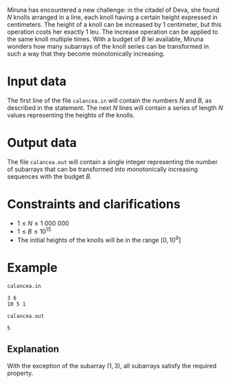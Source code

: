 Miruna has encountered a new challenge: in the citadel of Deva, she found $N$ knolls arranged in a line, each knoll having a certain height expressed in centimeters. The height of a knoll can be increased by $1$ centimeter, but this operation costs her exactly $1$ leu. The increase operation can be applied to the same knoll multiple times. With a budget of $B$ lei available, Miruna wonders how many subarrays of the knoll series can be transformed in such a way that they become monotonically increasing.

# Input data

The first line of the file `calancea.in` will contain the numbers $N$ and $B$, as described in the statement. The next $N$ lines will contain a series of length $N$ values representing the heights of the knolls.

# Output data

The file `calancea.out` will contain a single integer representing the number of subarrays that can be transformed into monotonically increasing sequences with the budget $B$.

# Constraints and clarifications

* $1 \leq N \leq 1 \ 000 \ 000$
* $1 \leq B \leq 10^{15}$
* The initial heights of the knolls will be in the range $[0, 10^{9}]$

# Example

`calancea.in`
```
3 6
10 5 1
```

`calancea.out`
```
5
```

## Explanation

With the exception of the subarray $(1, 3)$, all subarrays satisfy the required property.
